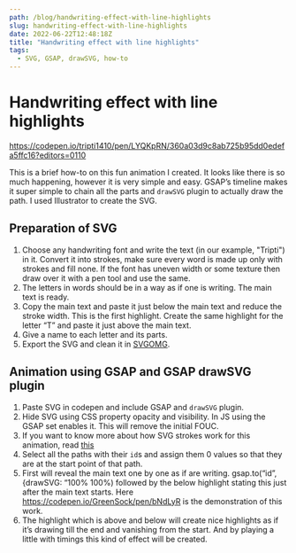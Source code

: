 ```yaml
---
path: /blog/handwriting-effect-with-line-highlights
slug: handwriting-effect-with-line-highlights
date: 2022-06-22T12:48:18Z
title: "Handwriting effect with line highlights"
tags:
  - SVG, GSAP, drawSVG, how-to
---
```


# Handwriting effect with line highlights

https://codepen.io/tripti1410/pen/LYQKpRN/360a03d9c8ab725b95dd0edefa5ffc16?editors=0110

This is a brief how-to on this fun animation I created. It looks like there is so much happening, however it is very simple and easy. GSAP’s timeline makes it super simple to chain all the parts and `drawSVG` plugin to actually draw the path. I used Illustrator to create the SVG. 

## Preparation of SVG

1. Choose any handwriting font and write the text (in our example, "Tripti") in it. Convert it into strokes, make sure every word is made up only with strokes and fill none. If the font has uneven width or some texture then draw over it with a pen tool and use the same.
2. The letters in words should be in a way as if one is writing. The main text is ready.
3. Copy the main text and paste it just below the main text and reduce the stroke width. This is the first highlight. Create the same highlight for the letter “T” and paste it just above the main text.
4. Give a name to each letter and its parts. 
5. Export the SVG and clean it in [SVGOMG](https://jakearchibald.github.io/svgomg/). 

## Animation using GSAP and GSAP drawSVG plugin

1. Paste SVG in codepen and include GSAP and `drawSVG` plugin. 
2. Hide SVG using CSS property opacity and visibility. In JS using the GSAP set enables it. This will remove the initial FOUC.
3. If you want to know more about how SVG strokes work for this animation, read [this](https://css-tricks.com/svg-line-animation-works/) 
4. Select all the paths with their `id`s and assign them 0 values so that they are at the start point of that path. 
5. First will reveal the main text one by one as if are writing. gsap.to(“id”, {drawSVG: “100% 100%) followed by the below highlight stating this just after the main text starts. Here https://codepen.io/GreenSock/pen/bNdLyR  is the demonstration of this work. 
6. The highlight which is above and below will create nice highlights as if it’s drawing till the end and vanishing from the start. And by playing a little with timings this kind of effect will be created.  

